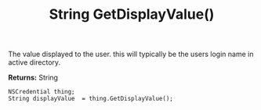 ﻿---
uid: crmscript_ref_NSCredential_GetDisplayValue
title: String GetDisplayValue()
intellisense: NSCredential.GetDisplayValue
keywords: NSCredential, GetDisplayValue
so.topic: reference
---

The value displayed to the user. this will typically be the users login name in active directory.

**Returns:** String


```crmscript
NSCredential thing;
String displayValue  = thing.GetDisplayValue();
```


